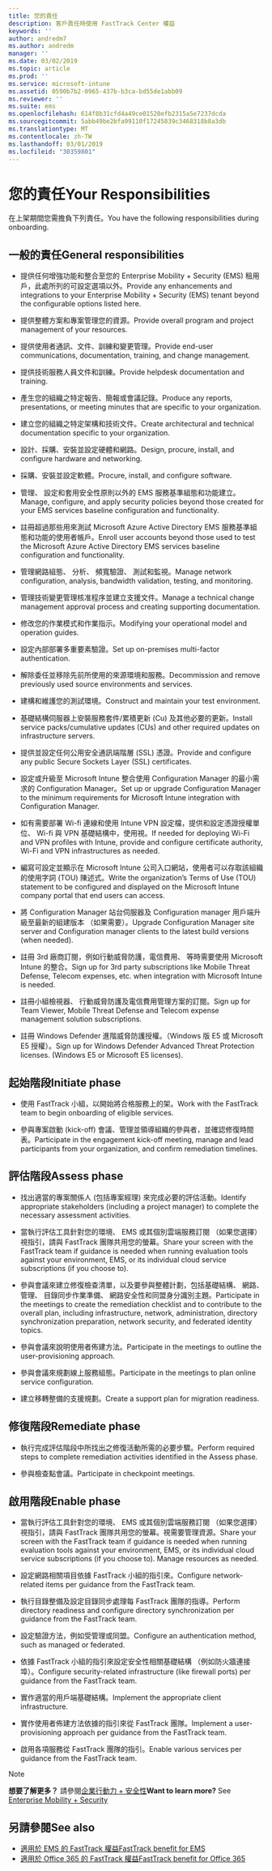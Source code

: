 ```yaml
---
title: 您的責任
description: 客戶責任時使用 FastTrack Center 權益
keywords: ''
author: andredm7
ms.author: andredm
manager: ''
ms.date: 03/02/2019
ms.topic: article
ms.prod: ''
ms.service: microsoft-intune
ms.assetid: 0590b7b2-0965-437b-b3ca-bd55de1abb09
ms.reviewer: ''
ms.suite: ems
ms.openlocfilehash: 614f8b31cfd4a49ce01520efb2315a5e7237dcda
ms.sourcegitcommit: 5abb49be2bfa99110f17245839c3468318b8a3db
ms.translationtype: MT
ms.contentlocale: zh-TW
ms.lasthandoff: 03/01/2019
ms.locfileid: "30359801"
---
```

# <a name="your-responsibilities"></a><span data-ttu-id="4fa9c-103">您的責任</span><span class="sxs-lookup"><span data-stu-id="4fa9c-103">Your Responsibilities</span></span>

<span data-ttu-id="4fa9c-104">在上架期間您需擔負下列責任。</span><span class="sxs-lookup"><span data-stu-id="4fa9c-104">You have the following responsibilities during onboarding.</span></span>

## <a name="general-responsibilities"></a><span data-ttu-id="4fa9c-105">一般的責任</span><span class="sxs-lookup"><span data-stu-id="4fa9c-105">General responsibilities</span></span>

-   <span data-ttu-id="4fa9c-106">提供任何增強功能和整合至您的 Enterprise Mobility + Security (EMS) 租用戶，此處所列的可設定選項以外。</span><span class="sxs-lookup"><span data-stu-id="4fa9c-106">Provide any enhancements and integrations to your Enterprise Mobility + Security (EMS) tenant beyond the configurable options listed here.</span></span>

-   <span data-ttu-id="4fa9c-107">提供整體方案和專案管理您的資源。</span><span class="sxs-lookup"><span data-stu-id="4fa9c-107">Provide overall program and project management of your resources.</span></span>

-   <span data-ttu-id="4fa9c-108">提供使用者通訊、文件、訓練和變更管理。</span><span class="sxs-lookup"><span data-stu-id="4fa9c-108">Provide end-user communications, documentation, training, and change management.</span></span>

-   <span data-ttu-id="4fa9c-109">提供技術服務人員文件和訓練。</span><span class="sxs-lookup"><span data-stu-id="4fa9c-109">Provide helpdesk documentation and training.</span></span>

-   <span data-ttu-id="4fa9c-110">產生您的組織之特定報告、簡報或會議記錄。</span><span class="sxs-lookup"><span data-stu-id="4fa9c-110">Produce any reports, presentations, or meeting minutes that are specific to your organization.</span></span>

-   <span data-ttu-id="4fa9c-111">建立您的組織之特定架構和技術文件。</span><span class="sxs-lookup"><span data-stu-id="4fa9c-111">Create architectural and technical documentation specific to your organization.</span></span>

-   <span data-ttu-id="4fa9c-112">設計、採購、安裝並設定硬體和網路。</span><span class="sxs-lookup"><span data-stu-id="4fa9c-112">Design, procure, install, and configure hardware and networking.</span></span>

-   <span data-ttu-id="4fa9c-113">採購、安裝並設定軟體。</span><span class="sxs-lookup"><span data-stu-id="4fa9c-113">Procure, install, and configure software.</span></span>

-   <span data-ttu-id="4fa9c-114">管理、 設定和套用安全性原則以外的 EMS 服務基準組態和功能建立。</span><span class="sxs-lookup"><span data-stu-id="4fa9c-114">Manage, configure, and apply security policies beyond those created for your EMS services baseline configuration and functionality.</span></span>

-   <span data-ttu-id="4fa9c-115">註冊超過那些用來測試 Microsoft Azure Active Directory EMS 服務基準組態和功能的使用者帳戶。</span><span class="sxs-lookup"><span data-stu-id="4fa9c-115">Enroll user accounts beyond those used to test the Microsoft Azure Active Directory EMS services baseline configuration and functionality.</span></span>

-   <span data-ttu-id="4fa9c-116">管理網路組態、 分析、 頻寬驗證、 測試和監視。</span><span class="sxs-lookup"><span data-stu-id="4fa9c-116">Manage network configuration, analysis, bandwidth validation, testing, and monitoring.</span></span>

-   <span data-ttu-id="4fa9c-117">管理技術變更管理核准程序並建立支援文件。</span><span class="sxs-lookup"><span data-stu-id="4fa9c-117">Manage a technical change management approval process and creating supporting documentation.</span></span>

-   <span data-ttu-id="4fa9c-118">修改您的作業模式和作業指示。</span><span class="sxs-lookup"><span data-stu-id="4fa9c-118">Modifying your operational model and operation guides.</span></span>

-   <span data-ttu-id="4fa9c-119">設定內部部署多重要素驗證。</span><span class="sxs-lookup"><span data-stu-id="4fa9c-119">Set up on-premises multi-factor authentication.</span></span>

-   <span data-ttu-id="4fa9c-120">解除委任並移除先前所使用的來源環境和服務。</span><span class="sxs-lookup"><span data-stu-id="4fa9c-120">Decommission and remove previously used source environments and services.</span></span>

-   <span data-ttu-id="4fa9c-121">建構和維護您的測試環境。</span><span class="sxs-lookup"><span data-stu-id="4fa9c-121">Construct and maintain your test environment.</span></span>

-   <span data-ttu-id="4fa9c-122">基礎結構伺服器上安裝服務套件/累積更新 (Cu) 及其他必要的更新。</span><span class="sxs-lookup"><span data-stu-id="4fa9c-122">Install service packs/cumulative updates (CUs) and other required updates on infrastructure servers.</span></span>

-   <span data-ttu-id="4fa9c-123">提供並設定任何公用安全通訊端階層 (SSL) 憑證。</span><span class="sxs-lookup"><span data-stu-id="4fa9c-123">Provide and configure any public Secure Sockets Layer (SSL) certificates.</span></span>

-   <span data-ttu-id="4fa9c-124">設定或升級至 Microsoft Intune 整合使用 Configuration Manager 的最小需求的 Configuration Manager。</span><span class="sxs-lookup"><span data-stu-id="4fa9c-124">Set up or upgrade Configuration Manager to the minimum requirements for Microsoft Intune integration with Configuration Manager.</span></span>

-   <span data-ttu-id="4fa9c-125">如有需要部署 Wi-fi 連線和使用 Intune VPN 設定檔，提供和設定憑證授權單位、 Wi-fi 與 VPN 基礎結構中，使用視。</span><span class="sxs-lookup"><span data-stu-id="4fa9c-125">If needed for deploying Wi-Fi and VPN profiles with Intune, provide and configure certificate authority, Wi-Fi and VPN infrastructures as needed.</span></span>

-   <span data-ttu-id="4fa9c-126">編寫可設定並顯示在 Microsoft Intune 公司入口網站，使用者可以存取該組織的使用字詞 (TOU) 陳述式。</span><span class="sxs-lookup"><span data-stu-id="4fa9c-126">Write the organization’s Terms of Use (TOU) statement to be configured and displayed on the Microsoft Intune company portal that end users can access.</span></span>

-   <span data-ttu-id="4fa9c-127">將 Configuration Manager 站台伺服器及 Configuration manager 用戶端升級至最新的組建版本 （如果需要）。</span><span class="sxs-lookup"><span data-stu-id="4fa9c-127">Upgrade Configuration Manager site server and Configuration manager clients to the latest build versions (when needed).</span></span>

-   <span data-ttu-id="4fa9c-128">註冊 3rd 廠商訂閱，例如行動威脅防護，電信費用、 等時需要使用 Microsoft Intune 的整合。</span><span class="sxs-lookup"><span data-stu-id="4fa9c-128">Sign up for 3rd party subscriptions like Mobile Threat Defense, Telecom expenses, etc. when integration with Microsoft Intune is needed.</span></span>

-   <span data-ttu-id="4fa9c-129">註冊小組檢視器、 行動威脅防護及電信費用管理方案的訂閱。</span><span class="sxs-lookup"><span data-stu-id="4fa9c-129">Sign up for Team Viewer, Mobile Threat Defense and Telecom expense management solution subscriptions.</span></span>

-   <span data-ttu-id="4fa9c-p101">註冊 Windows Defender 進階威脅防護授權。（Windows 版 E5 或 Microsoft E5 授權）。</span><span class="sxs-lookup"><span data-stu-id="4fa9c-p101">Sign up for Windows Defender Advanced Threat Protection licenses. (Windows E5 or Microsoft E5 licenses).</span></span>

## <a name="initiate-phase"></a><span data-ttu-id="4fa9c-132">起始階段</span><span class="sxs-lookup"><span data-stu-id="4fa9c-132">Initiate phase</span></span>

-   <span data-ttu-id="4fa9c-133">使用 FastTrack 小組，以開始將合格服務上的架。</span><span class="sxs-lookup"><span data-stu-id="4fa9c-133">Work with the FastTrack team to begin onboarding of eligible services.</span></span>

-   <span data-ttu-id="4fa9c-134">參與專案啟動 (kick-off) 會議、管理並領導組織的參與者，並確認修復時間表。</span><span class="sxs-lookup"><span data-stu-id="4fa9c-134">Participate in the engagement kick-off meeting, manage and lead participants from your organization, and confirm remediation timelines.</span></span>

## <a name="assess-phase"></a><span data-ttu-id="4fa9c-135">評估階段</span><span class="sxs-lookup"><span data-stu-id="4fa9c-135">Assess phase</span></span>

-   <span data-ttu-id="4fa9c-136">找出適當的專案關係人 (包括專案經理) 來完成必要的評估活動。</span><span class="sxs-lookup"><span data-stu-id="4fa9c-136">Identify appropriate stakeholders (including a project manager) to complete the necessary assessment activities.</span></span>

-   <span data-ttu-id="4fa9c-137">當執行評估工具針對您的環境、 EMS 或其個別雲端服務訂閱 （如果您選擇） 視指引，請與 FastTrack 團隊共用您的螢幕。</span><span class="sxs-lookup"><span data-stu-id="4fa9c-137">Share your screen with the FastTrack team if guidance is needed when running evaluation tools against your environment, EMS, or its individual cloud service subscriptions (if you choose to).</span></span>

-   <span data-ttu-id="4fa9c-138">參與會議來建立修復檢查清單，以及要參與整體計劃，包括基礎結構、 網路、 管理、 目錄同步作業準備、 網路安全性和同盟身分識別主題。</span><span class="sxs-lookup"><span data-stu-id="4fa9c-138">Participate in the meetings to create the remediation checklist and to contribute to the overall plan, including infrastructure, network, administration, directory synchronization preparation, network security, and federated identity topics.</span></span>

-   <span data-ttu-id="4fa9c-139">參與會議來說明使用者佈建方法。</span><span class="sxs-lookup"><span data-stu-id="4fa9c-139">Participate in the meetings to outline the user-provisioning approach.</span></span>

-   <span data-ttu-id="4fa9c-140">參與會議來規劃線上服務組態。</span><span class="sxs-lookup"><span data-stu-id="4fa9c-140">Participate in the meetings to plan online service configuration.</span></span>

-   <span data-ttu-id="4fa9c-141">建立移轉整備的支援規劃。</span><span class="sxs-lookup"><span data-stu-id="4fa9c-141">Create a support plan for migration readiness.</span></span>

## <a name="remediate-phase"></a><span data-ttu-id="4fa9c-142">修復階段</span><span class="sxs-lookup"><span data-stu-id="4fa9c-142">Remediate phase</span></span>

-   <span data-ttu-id="4fa9c-143">執行完成評估階段中所找出之修復活動所需的必要步驟。</span><span class="sxs-lookup"><span data-stu-id="4fa9c-143">Perform required steps to complete remediation activities identified in the Assess phase.</span></span>

-   <span data-ttu-id="4fa9c-144">參與檢查點會議。</span><span class="sxs-lookup"><span data-stu-id="4fa9c-144">Participate in checkpoint meetings.</span></span>

## <a name="enable-phase"></a><span data-ttu-id="4fa9c-145">啟用階段</span><span class="sxs-lookup"><span data-stu-id="4fa9c-145">Enable phase</span></span>

-   <span data-ttu-id="4fa9c-p102">當執行評估工具針對您的環境、 EMS 或其個別雲端服務訂閱 （如果您選擇） 視指引，請與 FastTrack 團隊共用您的螢幕。視需要管理資源。</span><span class="sxs-lookup"><span data-stu-id="4fa9c-p102">Share your screen with the FastTrack team if guidance is needed when running evaluation tools against your environment, EMS, or its individual cloud service subscriptions (if you choose to). Manage resources as needed.</span></span>

-   <span data-ttu-id="4fa9c-148">設定網路相關項目依據 FastTrack 小組的指引來。</span><span class="sxs-lookup"><span data-stu-id="4fa9c-148">Configure network-related items per guidance from the FastTrack team.</span></span>

-   <span data-ttu-id="4fa9c-149">執行目錄整備及設定目錄同步處理每 FastTrack 團隊的指導。</span><span class="sxs-lookup"><span data-stu-id="4fa9c-149">Perform directory readiness and configure directory synchronization per guidance from the FastTrack team.</span></span>

-   <span data-ttu-id="4fa9c-150">設定驗證方法，例如受管理或同盟。</span><span class="sxs-lookup"><span data-stu-id="4fa9c-150">Configure an authentication method, such as managed or federated.</span></span> 

-   <span data-ttu-id="4fa9c-151">依據 FastTrack 小組的指引來設定安全性相關基礎結構 （例如防火牆連接埠）。</span><span class="sxs-lookup"><span data-stu-id="4fa9c-151">Configure security-related infrastructure (like firewall ports) per guidance from the FastTrack team.</span></span>

-   <span data-ttu-id="4fa9c-152">實作適當的用戶端基礎結構。</span><span class="sxs-lookup"><span data-stu-id="4fa9c-152">Implement the appropriate client infrastructure.</span></span>

-   <span data-ttu-id="4fa9c-153">實作使用者佈建方法依據的指引來從 FastTrack 團隊。</span><span class="sxs-lookup"><span data-stu-id="4fa9c-153">Implement a user-provisioning approach per guidance from the FastTrack team.</span></span>

-   <span data-ttu-id="4fa9c-154">啟用各項服務從 FastTrack 團隊的指引。</span><span class="sxs-lookup"><span data-stu-id="4fa9c-154">Enable various services per guidance from the FastTrack team.</span></span>

> [!NOTE]
> <span data-ttu-id="4fa9c-p103">**想要了解更多？** 請參閱[企業行動力 + 安全性](https://www.microsoft.com/en-us/cloud-platform/enterprise-mobility)</span><span class="sxs-lookup"><span data-stu-id="4fa9c-p103">**Want to learn more?** See [Enterprise Mobility + Security](https://www.microsoft.com/en-us/cloud-platform/enterprise-mobility)</span></span>

## <a name="see-also"></a><span data-ttu-id="4fa9c-157">另請參閱</span><span class="sxs-lookup"><span data-stu-id="4fa9c-157">See also</span></span>

- [<span data-ttu-id="4fa9c-158">適用於 EMS 的 FastTrack 權益</span><span class="sxs-lookup"><span data-stu-id="4fa9c-158">FastTrack benefit for EMS</span></span>](EMS-fasttrack-benefit-for-EMS.md)
- [<span data-ttu-id="4fa9c-159">適用於 Office 365 的 FastTrack 權益</span><span class="sxs-lookup"><span data-stu-id="4fa9c-159">FastTrack benefit for Office 365</span></span>](O365-fasttrack-benefit-for-office-365.md)

